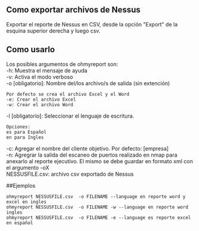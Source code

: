 ## Como exportar archivos de Nessus
  Exportar el reporte de Nessus en CSV, desde la opción "Export" de la esquina superior derecha y luego csv.

## Como usarlo
Los posibles argumentos de ohmyreport son:  
-h: Muestra el mensaje de ayuda  
-v: Activa el modo verboso  
-o [obligatorio]: Nombre del/los archivo/s de salida (sin extención)  

    Por defecto se crea el archivo Excel y el Word
    -e: Crear el archivo Excel  
    -w: Crear el archivo Word  

-l [obligatorio]: Seleccionar el lenguaje de escritura.  

    Opciones:  
    es para Español  
    en para Ingles  
    
-c: Agregar el nombre del cliente objetivo. Por defecto: [empresa]  
-n: Agregrar la salida del escaneo de puertos realizado en nmap para anexarlo al reporte ejecutivo. El mismo se debe guardar en formato xml con el argumento -oX  
NESSUSFILE.csv: archivo csv exportado de Nessus  

##Ejemplos  

    ohmyreport NESSUSFILE.csv  -o FILENAME --language en reporte word y excel en ingles  
    ohmyreport NESSUSFILE.csv  -o FILENAME -w --language en reporte word ingles  
    ohmyreport NESSUSFILE.csv  -o FILENAME -e --language es reporte excel en español  

